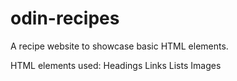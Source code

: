 # odin-recipes
A recipe website to showcase basic HTML elements.

HTML elements used:
  Headings
  Links
  Lists
  Images